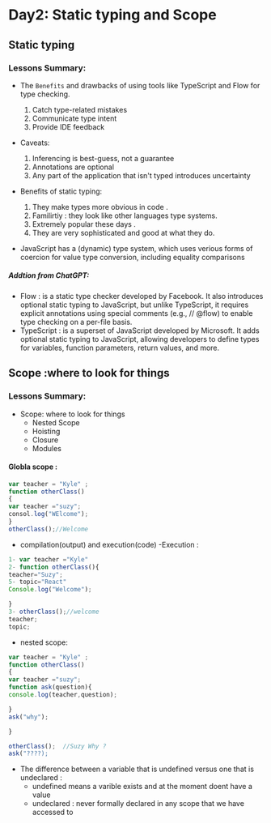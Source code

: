 # Day2: Static typing and Scope
## Static typing
### Lessons Summary:
 - The `Benefits` and drawbacks of using tools like TypeScript and Flow for type checking.
    1. Catch type-related mistakes
    2. Communicate type intent
    3. Provide IDE feedback
 - Caveats:
    1. Inferencing is best-guess, not a guarantee
    2. Annotations are optional
    3. Any part of the application that isn't typed introduces uncertainty
  
 - Benefits of static typing:
   1. They make types more obvious in code .
   2. Familirtiy : they look like other languages type systems.
   3. Extremely popular these days .
   4. They are very sophisticated and good at what they do.

 - JavaScript has a (dynamic) type system, which uses verious forms of coercion for value type conversion, including equality comparisons
 ##### Addtion from ChatGPT:
- Flow : is a static type checker developed by Facebook. It also introduces optional static typing to JavaScript, but unlike TypeScript, it requires explicit annotations using special comments (e.g., // @flow) to enable type checking on a per-file basis.
- TypeScript : is a superset of JavaScript developed by Microsoft. It adds optional static typing to JavaScript, allowing developers to define types for variables, function parameters, return values, and more.

## Scope :where to look for things
### Lessons Summary:
- Scope: where to look for things
  * Nested Scope
  * Hoisting
  * Closure
  * Modules

 
#### Globla scope : 
```javascript
var teacher = "Kyle" ;
function otherClass()
{
var teacher ="suzy";
consol.log("WElcome");
}
otherClass();//Welcome
```
 - compilation(output) and execution(code)
 -Execution :
```javascript
1- var teacher ="Kyle"
2- function otherClass(){
teacher="Suzy";
5- topic="React"
Console.log("Welcome");

}
3- otherClass();//welcome
teacher;
topic;
```
- nested scope:
```javascript
var teacher = "Kyle" ;
function otherClass()
{
var teacher ="suzy";
function ask(question){
console.log(teacher,question);

}
ask("why");

}

otherClass();  //Suzy Why ?
ask("????);
```

- The difference between a variable that is undefined versus one that is undeclared :
   * undefined means a varible exists  and at the moment doent have a value
   * undeclared : never formally declared in any scope that we have accessed to 

